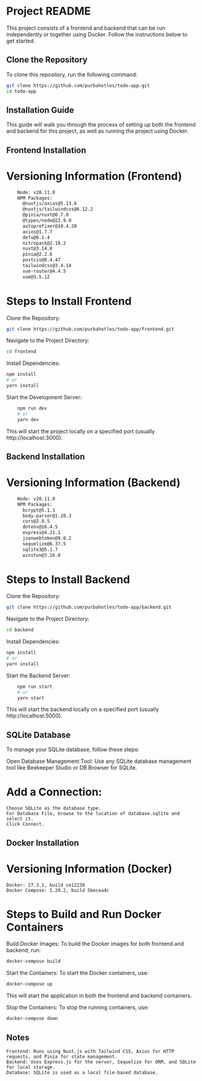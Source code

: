# Project README


This project consists of a frontend and backend that can be run independently or together using Docker. Follow the instructions below to get started.

## Clone the Repository

To clone this repository, run the following command:

```bash
git clone https://github.com/purbahotles/todo-app.git
cd todo-app
```



## Installation Guide

This guide will walk you through the process of setting up both the frontend and backend for this project, as well as running the project using Docker.
## Frontend Installation
# Versioning Information (Frontend)

```bash
    Node: v20.11.0
    NPM Packages:
      @nuxtjs/axios@5.13.6
      @nuxtjs/tailwindcss@6.12.2
      @pinia/nuxt@0.7.0
      @types/node@22.9.0
      autoprefixer@10.4.20
      axios@1.7.7
      defu@6.1.4
      nitropack@2.10.2
      nuxt@3.14.0
      pinia@2.2.6
      postcss@8.4.47
      tailwindcss@3.4.14
      vue-router@4.4.5
      vue@3.5.12
```

# Steps to Install Frontend

Clone the Repository:

```bash
git clone https://github.com/purbahotles/todo-app/frontend.git
```
Navigate to the Project Directory:

```bash
cd frontend
```


Install Dependencies:

```bash
npm install
# or
yarn install
```


Start the Development Server:

```bash
    npm run dev
    # or
    yarn dev
```
This will start the project locally on a specified port (usually http://localhost:3000).

## Backend Installation
# Versioning Information (Backend)
```bash
    Node: v20.11.0
    NPM Packages:
      bcrypt@5.1.1
      body-parser@1.20.3
      cors@2.8.5
      dotenv@16.4.5
      express@4.21.1
      jsonwebtoken@9.0.2
      sequelize@6.37.5
      sqlite3@5.1.7
      winston@3.16.0
```
# Steps to Install Backend

Clone the Repository:
```bash
git clone https://github.com/purbahotles/todo-app/backend.git
```
Navigate to the Project Directory:
```bash
cd backend
```
Install Dependencies:
```bash
npm install
# or
yarn install
```
Start the Backend Server:
```bash
    npm run start
    # or
    yarn start
```
This will start the backend locally on a specified port (usually http://localhost:5000).

## SQLite Database

To manage your SQLite database, follow these steps:

Open Database Management Tool: Use any SQLite database management tool like Beekeeper Studio or DB Browser for SQLite.

# Add a Connection:
    Choose SQLite as the database type.
    For Database File, browse to the location of database.sqlite and select it.
    Click Connect.

## Docker Installation
# Versioning Information (Docker)

    Docker: 27.3.1, build ce12230
    Docker Compose: 1.29.2, build 5becea4c

# Steps to Build and Run Docker Containers

Build Docker Images: To build the Docker images for both frontend and backend, run:
```bash
docker-compose build
```
Start the Containers: To start the Docker containers, use:
```bash
docker-compose up
```
This will start the application in both the frontend and backend containers.

Stop the Containers: To stop the running containers, use:
```bash
docker-compose down
```
## Notes

    Frontend: Runs using Nuxt.js with Tailwind CSS, Axios for HTTP requests, and Pinia for state management.
    Backend: Uses Express.js for the server, Sequelize for ORM, and SQLite for local storage.
    Database: SQLite is used as a local file-based database.